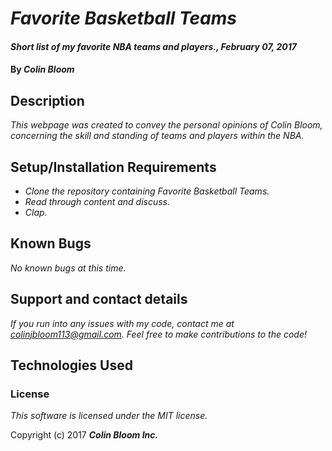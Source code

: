 # _Favorite Basketball Teams_

#### _Short list of my favorite NBA teams and players., February 07, 2017_

#### By _**Colin Bloom**_

## Description

_This webpage was created to convey the personal opinions of Colin Bloom, concerning the skill and standing of teams and players within the NBA._

## Setup/Installation Requirements

* _Clone the repository containing Favorite Basketball Teams._
* _Read through content and discuss._
* _Clap._

## Known Bugs

_No known bugs at this time._

## Support and contact details

_If you run into any issues with my code, contact me at colinjbloom113@gmail.com. Feel free to make contributions to the code!_

## Technologies Used

### License

*This software is licensed under the MIT license.*

Copyright (c) 2017 **_Colin Bloom Inc._**
